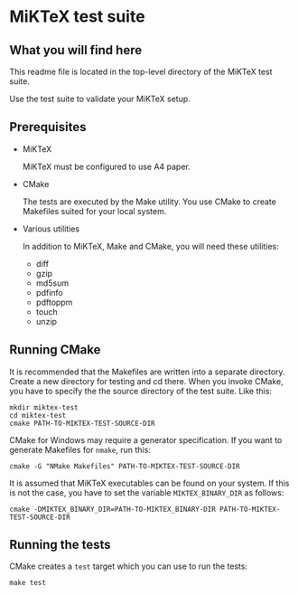 # MiKTeX test suite

## What you will find here

This readme file is located in the top-level directory of the MiKTeX
test suite.

Use the test suite to validate your MiKTeX setup.

## Prerequisites

* MiKTeX

  MiKTeX must be configured to use A4 paper.

* CMake

  The tests are executed by the Make utility.  You use CMake to create
  Makefiles suited for your local system.

* Various utilities

  In addition to MiKTeX, Make and CMake, you will need these
  utilities:

  * diff
  * gzip
  * md5sum
  * pdfinfo
  * pdftoppm
  * touch
  * unzip

## Running CMake

It is recommended that the Makefiles are written into a separate
directory. Create a new directory for testing and cd there.  When you
invoke CMake, you have to specify the the source directory of the test
suite.  Like this:

    mkdir miktex-test
    cd miktex-test
    cmake PATH-TO-MIKTEX-TEST-SOURCE-DIR
	
CMake for Windows may require a generator specification.  If you want
to generate Makefiles for `nmake`, run this:

    cmake -G "NMake Makefiles" PATH-TO-MIKTEX-TEST-SOURCE-DIR
	
It is assumed that MiKTeX executables can be found on your system.  If
this is not the case, you have to set the variable `MIKTEX_BINARY_DIR`
as follows:

    cmake -DMIKTEX_BINARY_DIR=PATH-TO-MIKTEX_BINARY-DIR PATH-TO-MIKTEX-TEST-SOURCE-DIR
	
## Running the tests

CMake creates a `test` target which you can use to run the tests:

    make test
